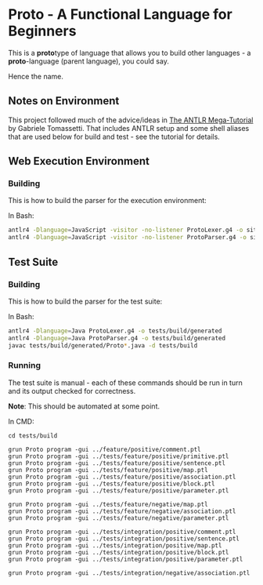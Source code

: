 # Proto - A Functional Language for Beginners

This is a **proto**type of language that allows you to build other languages - a **proto**-language (parent language), you could say.

Hence the name.

## Notes on Environment
This project followed much of the advice/ideas in [The ANTLR Mega-Tutorial](https://tomassetti.me/antlr-mega-tutorial/) by Gabriele Tomassetti. That includes ANTLR setup and some shell aliases that are used below for build and test - see the tutorial for details.

## Web Execution Environment

### Building
This is how to build the parser for the execution environment:

In Bash:
```bash
antlr4 -Dlanguage=JavaScript -visitor -no-listener ProtoLexer.g4 -o site/src/lang/build
antlr4 -Dlanguage=JavaScript -visitor -no-listener ProtoParser.g4 -o site/src/lang/build
```

## Test Suite

### Building
This is how to build the parser for the test suite:

In Bash:
```bash
antlr4 -Dlanguage=Java ProtoLexer.g4 -o tests/build/generated
antlr4 -Dlanguage=Java ProtoParser.g4 -o tests/build/generated
javac tests/build/generated/Proto*.java -d tests/build
```

### Running
The test suite is manual - each of these commands should be run in turn and its output checked for correctness.

**Note**: This should be automated at some point. 

In CMD:
```batch
cd tests/build

grun Proto program -gui ../feature/positive/comment.ptl
grun Proto program -gui ../tests/feature/positive/primitive.ptl
grun Proto program -gui ../tests/feature/positive/sentence.ptl
grun Proto program -gui ../tests/feature/positive/map.ptl
grun Proto program -gui ../tests/feature/positive/association.ptl
grun Proto program -gui ../tests/feature/positive/block.ptl
grun Proto program -gui ../tests/feature/positive/parameter.ptl

grun Proto program -gui ../tests/feature/negative/map.ptl
grun Proto program -gui ../tests/feature/negative/association.ptl
grun Proto program -gui ../tests/feature/negative/parameter.ptl

grun Proto program -gui ../tests/integration/positive/comment.ptl
grun Proto program -gui ../tests/integration/positive/sentence.ptl
grun Proto program -gui ../tests/integration/positive/map.ptl
grun Proto program -gui ../tests/integration/positive/block.ptl
grun Proto program -gui ../tests/integration/positive/parameter.ptl

grun Proto program -gui ../tests/integration/negative/association.ptl
```
